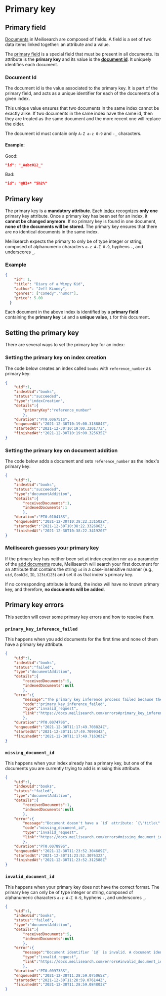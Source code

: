 # Primary key

## Primary field

[Documents](/learn/core_concepts/documents.md) in Meilisearch are composed of fields. A field is a set of two data items linked together: an attribute and a value.

The [primary field](/learn/core_concepts/documents.md#primary-field) is a special field that must be present in all documents. Its attribute is the **primary key** and its value is the **[document id](/learn/core_concepts/documents.html#document-id)**. It uniquely identifies each document.

### Document Id

The document id is the value associated to the primary key. It is part of the primary field, and acts as a unique identifier for each of the documents of a given index.

This unique value ensures that two documents in the same index cannot be exactly alike. If two documents in the same index have the same id, then they are treated as the same document and the more recent one will replace the older.

The document id must contain only `A-Z a-z 0-9` and `-_` characters.

#### Example:

Good:

```json
"id": "_Aabc012_"
```

Bad:

```json
"id": "@BI+* ^5h2%"
```

## Primary key

The primary key is a **mandatory attribute**. Each [index](/learn/core_concepts/indexes.md) recognizes **only one** primary key attribute. Once a primary key has been set for an index, it **cannot be changed anymore**. If no primary key is found in one document, **none of the documents will be stored.** The primary key ensures that there are no identical documents in the same index.

Meilisearch expects the primary to only be of type integer or string, composed of alphanumeric characters `a-z A-Z 0-9`, hyphens `-`, and underscores `_`.

### Example

```json
{
    "id": 1,
    "title": "Diary of a Wimpy Kid",
    "author": "Jeff Kinney",
    "genres": ["comedy","humor"],
    "price": 5.00
  }
```

Each document in the above index is identified by a **primary field** containing the **primary key** `id` and a **unique value**, `1` for this document.

## Setting the primary key

There are several ways to set the primary key for an index:

### Setting the primary key on index creation

The code below creates an index called `books` with `reference_number` as primary key:

<CodeSamples id="document_guide_create_index_primary_key" />

```json
{
    "uid":1,
    "indexUid":"books",
    "status":"succeeded",
    "type":"indexCreation",
    "details":{
        "primaryKey":"reference_number"
        },
    "duration":"PT0.006751S",
    "enqueuedAt":"2021-12-30T10:19:00.318884Z",
    "startedAt":"2021-12-30T10:19:00.320177Z",
    "finishedAt":"2021-12-30T10:19:00.325635Z"
}    
```

### Setting the primary key on document addition

The code below adds a document and sets `reference_number` as the index's primary key:

<CodeSamples id="document_guide_add_document_primary_key" />

```json
{
    "uid":1,
    "indexUid":"books",
    "status":"succeeded",
    "type":"documentAddition",
    "details":{
        "receivedDocuments":1,
        "indexedDocuments":1
        },
    "duration":"PT0.010418S",
    "enqueuedAt":"2021-12-30T10:38:22.331502Z",
    "startedAt":"2021-12-30T10:38:22.332686Z",
    "finishedAt":"2021-12-30T10:38:22.341920Z"
}
```

### Meilisearch guesses your primary key

If the primary key has neither been set at index creation nor as a parameter of the [add documents](/reference/api/documents.md#add-or-replace-documents) route, Meilisearch will search your first document for an attribute that contains the string `id` in a case-insensitive manner (e.g., `uid`, `BookId`, `ID`, `123id123`) and set it as that index's primary key.

If no corresponding attribute is found, the index will have no known primary key, and therefore, **no documents will be added**.

## Primary key errors

This section will cover some primary key errors and how to resolve them.

### `primary_key_inference_failed`

This happens when you add documents for the first time and none of them have a primary key attribute.

```json
{
    "uid":1,
    "indexUid":"books",
    "status":"failed",
    "type":"documentAddition",
    "details":{
        "receivedDocuments":5,
        "indexedDocuments":null
        },
    "error":{
        "message":"The primary key inference process failed because the engine did not find any fields containing `id` substring in their name. If your document identifier does not contain any `id` substring, you can set the primary key of the index.",
        "code":"primary_key_inference_failed",
        "type":"invalid_request",
        "link":"https://docs.meilisearch.com/errors#primary_key_inference_failed"
        },
    "duration":"PT0.007479S",
    "enqueuedAt":"2021-12-30T11:17:49.708824Z",
    "startedAt":"2021-12-30T11:17:49.709934Z",
    "finishedAt":"2021-12-30T11:17:49.716303Z"
}
```

### `missing_document_id`

This happens when your index already has a primary key, but one of the documents you are currently trying to add is missing this attribute.

```json
{
    "uid":1,
    "indexUid":"books",
    "status":"failed",
    "type":"documentAddition",
    "details":{
        "receivedDocuments":1,
        "indexedDocuments":null
        },
    "error":{
        "message":"Document doesn't have a `id` attribute: `{\"title\":\"Solaris\",\"author\":\"Stanislaw Lem\",\"genres\":[\"science fiction\"],\"price\":5.0.",
        "code":"missing_document_id",
        "type":"invalid_request",
        "link":"https://docs.meilisearch.com/errors#missing_document_id"
        },
    "duration":"PT0.007899S",
    "enqueuedAt":"2021-12-30T11:23:52.304689Z",
    "startedAt":"2021-12-30T11:23:52.307632Z",
    "finishedAt":"2021-12-30T11:23:52.312588Z"
}
```

### `invalid_document_id`

This happens when your primary key does not have the correct format. The primary key can only be of type integer or string, composed of alphanumeric characters `a-z A-Z 0-9`, hyphens `-`, and underscores `_`.

```json
{
    "uid":1,
    "indexUid":"books",
    "status":"failed",
    "type":"documentAddition",
    "details":{
        "receivedDocuments":5,
        "indexedDocuments":null
        },
    "error":{
        "message":"Document identifier `1@` is invalid. A document identifier can be of type integer or string, only composed of alphanumeric characters (a-z A-Z 0-9), hyphens (-) and underscores (_).","code":"invalid_document_id",
        "type":"invalid_request",
        "link":"https://docs.meilisearch.com/errors#invalid_document_id"
        },
    "duration":"PT0.009738S",
    "enqueuedAt":"2021-12-30T11:28:59.075065Z",
    "startedAt":"2021-12-30T11:28:59.076144Z",
    "finishedAt":"2021-12-30T11:28:59.084803Z"
}
```
